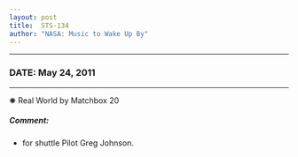 ```yaml
---
layout: post
title:  STS-134
author: "NASA: Music to Wake Up By"
---
```


----
### DATE: May 24, 2011
----
✺ Real World by Matchbox 20

##### Comment:
* for shuttle Pilot Greg Johnson.
